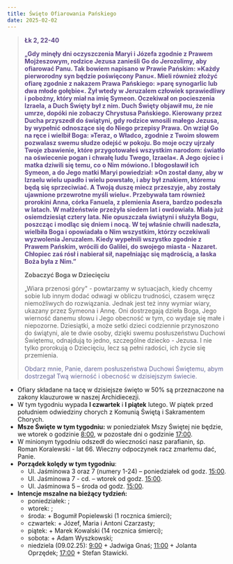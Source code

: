 ```yaml
---
title: Święto Ofiarowania Pańskiego
date: 2025-02-02
---
```


> **<span style="color: #5D4587;">Łk 2, 22-40 </span>**
>
> **<span style="color: #5D4587;">„Gdy minęły dni oczyszczenia Maryi i Józefa zgodnie z Prawem Mojżeszowym, rodzice Jezusa zanieśli Go do Jerozolimy, aby ofiarować Panu. Tak bowiem napisano w Prawie Pańskim: »Każdy pierworodny syn będzie poświęcony Panu«. Mieli również złożyć ofiarę zgodnie z nakazem Prawa Pańskiego: »parę synogarlic lub dwa młode gołębie«. Żył wtedy w Jeruzalem człowiek sprawiedliwy i pobożny, który miał na imię Symeon. Oczekiwał on pocieszenia Izraela, a Duch Święty był z nim. Duch Święty objawił mu, że nie umrze, dopóki nie zobaczy Chrystusa Pańskiego. Kierowany przez Ducha przyszedł do świątyni, gdy rodzice wnosili małego Jezusa, by wypełnić odnoszące się do Niego przepisy Prawa. On wziął Go na ręce i wielbił Boga: »Teraz, o Władco, zgodnie z Twoim słowem pozwalasz swemu słudze odejść w pokoju. Bo moje oczy ujrzały Twoje zbawienie, które przygotowałeś wszystkim narodom: światło na oświecenie pogan i chwałę ludu Twego, Izraela«. A Jego ojciec i matka dziwili się temu, co o Nim mówiono. I błogosławił ich Symeon, a do Jego matki Maryi powiedział: »On został dany, aby w Izraelu wielu upadło i wielu powstało, i aby był znakiem, któremu będą się sprzeciwiać. A Twoją duszę miecz przeszyje, aby zostały ujawnione przewrotne myśli wielu«. Przebywała tam również prorokini Anna, córka Fanuela, z plemienia Asera, bardzo podeszła w latach. W małżeństwie przeżyła siedem lat i owdowiała. Miała już osiemdziesiąt cztery lata. Nie opuszczała świątyni i służyła Bogu, poszcząc i modląc się dniem i nocą. W tej właśnie chwili nadeszła, wielbiła Boga i opowiadała o Nim wszystkim, którzy oczekiwali wyzwolenia Jeruzalem. Kiedy wypełnili wszystko zgodnie z Prawem Pańskim, wrócili do Galilei, do swojego miasta - Nazaret. Chłopiec zaś rósł i nabierał sił, napełniając się mądrością, a łaska Boża była z Nim.”</span>**
>
>
>
> **Zobaczyć Boga w Dziecięciu**
>
> „Wiara przenosi góry" - powtarzamy w sytuacjach, kiedy chcemy sobie lub innym dodać odwagi w obliczu trudności, czasem wręcz niemożliwych do rozwiązania. Jednak jest też inny wymiar wiary, ukazany przez Symeona i Annę. Oni dostrzegają dzieła Boga, Jego wierność danemu słowu i Jego obecność w tym, co wydaje się małe i niepozorne. Dziesiątki, a może setki dzieci codziennie przynoszono do świątyni, ale te dwie osoby, dzięki swemu posłuszeństwu Duchowi Świętemu, odnajdują to jedno, szczególne dziecko - Jezusa. I nie tylko prorokują o Dziecięciu, lecz są pełni radości, ich życie się przemienia.
>
> <span style="color: #666699;">Obdarz mnie, Panie, darem posłuszeństwa Duchowi Świętemu, abym dostrzegał Twą wierność i obecność w dzisiejszym świecie.
> &nbsp;

- Ofiary składane na tacę w dzisiejsze święto w 50% są przeznaczone na zakony klauzurowe w naszej Archidiecezji.
- W tym tygodniu wypada **I czwartek** i **I piątek** lutego. W piątek przed południem odwiedziny chorych z Komunią Świętą i Sakramentem Chorych.
- **Msze Święte w tym tygodniu:** w poniedziałek Mszy Świętej nie będzie, we wtorek o godzinie <u>8:00</u>, w pozostałe dni o godzinie <u>17:00</u>.
- W minionym tygodniu odszedł do wieczności nasz parafianin, śp. Roman Koralewski - lat 66. Wieczny odpoczynek racz zmarłemu dać, Panie.
- **Porządek kolędy w tym tygodniu**:
  - Ul. Jaśminowa 3 oraz 7 (numery 1-24) – poniedziałek od godz. <u>15:00</u>.
  - Ul. Jaśminowa 7 - cd. – wtorek od godz. <u>15:00</u>.
  - Ul. Jaśminowa 5 – środa od godz. <u>15:00</u>.
- **Intencje mszalne na bieżący tydzień:**
  - poniedziałek: ;
  - wtorek: ;
  - środa: + Bogumił Popielewski (1 rocznica śmierci);
  - czwartek: + Józef, Maria i Antoni Czarzasty;
  - piątek: + Marek Kowalski (14 rocznica śmierci);
  - sobota: + Adam Wyszkowski;
  - niedziela (09.02.25): <u>9:00</u> + Jadwiga Gnaś; <u>11:00</u> + Jolanta Oprzędek; <u>17:00</u> + Stefan Stawicki.

